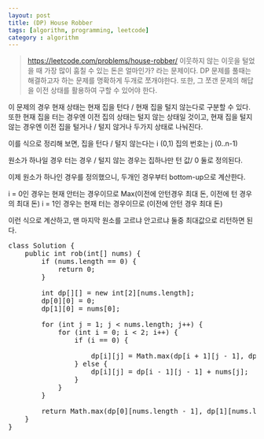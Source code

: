 ```yaml
---
layout: post
title: (DP) House Robber
tags: [algorithm, programming, leetcode]
category : algorithm
---
```


> https://leetcode.com/problems/house-robber/
이웃하지 않는 이웃을 털었을 때 가장 많이 훔칠 수 있는 돈은 얼마인가? 라는 문제이다.
DP 문제를 풀때는 해결하고자 하는 문제를 명확하게 두개로 쪼개야한다. 또한, 그 쪼갠 문제의 해답을
이전 상태를 활용하여 구할 수 있어야 한다.

이 문제의 경우 현재 상태는 현재 집을 턴다 / 현재 집을 털지 않는다로 구분할 수 있다.
또한 현재 집을 터는 경우엔 이전 집의 상태는 털지 않는 상태일 것이고,
현재 집을 털지 않는 경우엔 이전 집을 털거나 / 털지 않거나 두가지 상태로 나눠진다. 

이를 식으로 정리해 보면,
집을 턴다 / 털지 않는다는 i (0,1)
집의 번호는 j (0..n-1)

원소가 하나일 경우 터는 경우 / 털지 않는 경우는 집하나만 턴 값/ 0 둘로 정의된다.

이제 원소가 하나인 경우를 정의했으니, 두개인 경우부터 bottom-up으로 계산한다.

i = 0인 경우는 현재 안터는 경우이므로 Max(이전에 안턴경우 최대 돈, 이전에 턴 경우의 최대 돈)
i = 1인 경우는 현재 터는 경우이므로 (이전에 안턴 경우 최대 돈)

이런 식으로 계산하고, 맨 마지막 원소를 고르냐 안고르냐 둘중 최대값으로 리턴하면 된다.

<pre class="prettyprint">
class Solution {
    public int rob(int[] nums) {
        if (nums.length == 0) {
            return 0;
        }

        int dp[][] = new int[2][nums.length];
        dp[0][0] = 0;
        dp[1][0] = nums[0];

        for (int j = 1; j < nums.length; j++) {
            for (int i = 0; i < 2; i++) {
                if (i == 0) {

                    dp[i][j] = Math.max(dp[i + 1][j - 1], dp[i][j - 1]);
                } else {
                    dp[i][j] = dp[i - 1][j - 1] + nums[j];
                }
            }
        }

        return Math.max(dp[0][nums.length - 1], dp[1][nums.length - 1]);
    }
}
</pre>
